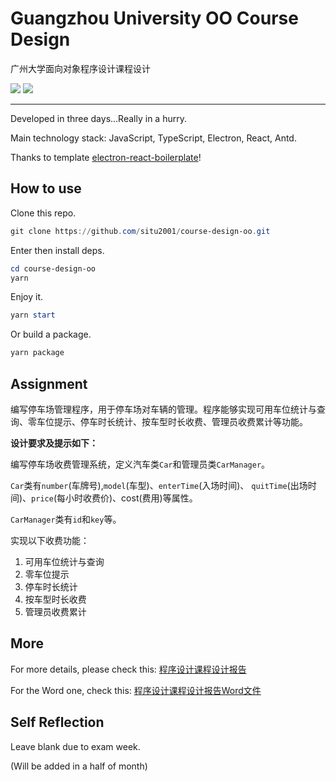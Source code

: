 # Guangzhou University OO Course Design

广州大学面向对象程序设计课程设计

![](https://shields.io/badge/-TypeScript-3178C6?logo=typescript&logoColor=white&style=flat-square)
![](https://shields.io/badge/-JavaScript-F7DF1E?logo=javascript&logoColor=white&style=flat-square)

---

Developed in three days...Really in a hurry.

Main technology stack: JavaScript, TypeScript, Electron, React, Antd.

Thanks to template [electron-react-boilerplate](https://github.com/electron-react-boilerplate/electron-react-boilerplate)!

## How to use

Clone this repo.

```powershell
git clone https://github.com/situ2001/course-design-oo.git
```

Enter then install deps.

```powershell
cd course-design-oo
yarn
```

Enjoy it.

```powershell
yarn start
```

Or build a package.

```powershell
yarn package
```

## Assignment

编写停车场管理程序，用于停车场对车辆的管理。程序能够实现可用车位统计与查询、零车位提示、停车时长统计、按车型时长收费、管理员收费累计等功能。

**设计要求及提示如下：**

编写停车场收费管理系统，定义汽车类`Car`和管理员类`CarManager`。

`Car`类有`number`(车牌号),`model`(车型)、`enterTime`(入场时间)、 `quitTime`(出场时间)、`price`(每小时收费价)、cost(费用)等属性。

`CarManager`类有`id`和`key`等。

实现以下收费功能：

1. 可用车位统计与查询
2. 零车位提示
3. 停车时长统计
4. 按车型时长收费
5. 管理员收费累计

## More

For more details, please check this: [程序设计课程设计报告](./reports/程序设计课程设计报告.md)

For the Word one, check this: [程序设计课程设计报告Word文件](./reports/程序设计课程设计报告.docx)

## Self Reflection

Leave blank due to exam week.

(Will be added in a half of month)
